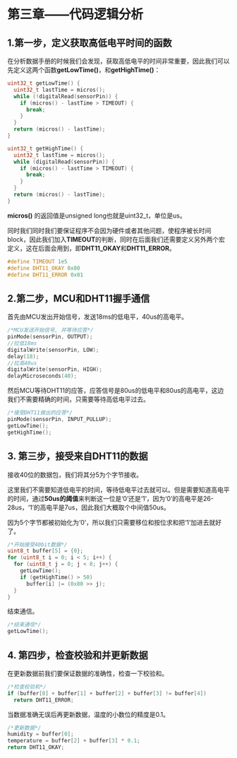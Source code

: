 # 第三章——代码逻辑分析

## 1.第一步，定义获取高低电平时间的函数

在分析数据手册的时候我们会发现，获取高低电平的时间非常重要，因此我们可以先定义这两个函数**getLowTime()**，和**getHighTime()**：

```cpp
uint32_t getLowTime() {
  uint32_t lastTime = micros();
  while (!digitalRead(sensorPin)) {
    if (micros() - lastTime > TIMEOUT) {
      break;
    }
  }
  return (micros() - lastTime);
}
```

```cpp
uint32_t getHighTime() {
  uint32_t lastTime = micros();
  while (digitalRead(sensorPin)) {
    if (micros() - lastTime > TIMEOUT) {
      break;
    }
  }
  return (micros() - lastTime);
}
```

**micros()** 的返回值是unsigned long也就是uint32_t，单位是us。

同时我们同时我们要保证程序不会因为硬件或者其他问题，使程序被长时间block，因此我们加入**TIMEOUT**的判断，同时在后面我们还需要定义另外两个宏定义，这在后面会用到，即**DHT11_OKAY**和**DHT11_ERROR**。

```cpp
#define TIMEOUT 1e5
#define DHT11_OKAY 0x00
#define DHT11_ERROR 0x01
```

## 2.第二步，MCU和DHT11握手通信

首先由MCU发出开始信号，发送18ms的低电平，40us的高电平。

```cpp
/*MCU发送开始信号, 并等待应答*/
pinMode(sensorPin, OUTPUT);
//拉低18ms
digitalWrite(sensorPin, LOW);
delay(18);
//拉高40us
digitalWrite(sensorPin, HIGH);
delayMicroseconds(40);
```

然后MCU等待DHT11的应答，应答信号是80us的低电平和80us的高电平，这边我们不需要精确的时间，只需要等待高低电平过去。


```cpp
/*接受DHT11做出的应答*/
pinMode(sensorPin, INPUT_PULLUP);
getLowTime();
getHighTime();
```

## 3. 第三步，接受来自DHT11的数据

接收40位的数据包，我们将其分5为个字节接收。

这里我们不需要知道低电平的时间，等待低电平过去就可以。但是需要知道高电平的时间，通过**50us的阈值**来判断这一位是‘0’还是‘1’，因为‘0’的高电平是26-28us，‘1’的高电平是7us，因此我们大概取个中间值50us。

因为5个字节都被初始化为‘0’，所以我们只需要移位和按位求和把‘1’加进去就好了。

```cpp
/*开始接受40bit数据*/
uint8_t buffer[5] = {0};
for (uint8_t i = 0; i < 5; i++) {
  for (uint8_t j = 0; j < 8; j++) {
    getLowTime();
    if (getHighTime() > 50)
      buffer[i] |= (0x80 >> j);
  }
}
```

结束通信。

```cpp
/*结束通信*/
getLowTime();
```

## 4. 第四步，检查校验和并更新数据

在更新数据前我们要保证数据的准确性，检查一下校验和。

```cpp
/*检查校验和*/
if (buffer[0] + buffer[1] + buffer[2] + buffer[3] != buffer[4])
  return DHT11_ERROR;

```

当数据准确无误后再更新数据，温度的小数位的精度是0.1。

```cpp
/*更新数据*/
humidity = buffer[0];
temperature = buffer[2] + buffer[3] * 0.1;
return DHT11_OKAY;
```
